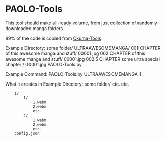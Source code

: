 # PAOLO-Tools
This tool should make all-ready volume, from just collection of randomly downloaded manga folders

99% of the code is copied from [Okuma-Tools](https://github.com/DrMint/Okuma-Tools)

Example Directory:
	some folder/
		ULTRAAWESOMEMANGA/
			001 CHAPTER of this awesome manga and stuff/
				00001.jpg
			002 CHAPTER of this awesome manga and stuff/
				00001.jpg
			002.5 CHAPTER some ultra special chapter /
				00001.jpg
		PAOLO-Tools.py
		
Example Command:
	PAOLO-Tools.py ULTRAAWESOMEMANGA 1
	
What it creates in Example Directory:
	some folder/
		etc.
		etc.
		
		1/
			1/
				1.webm
				2.webm
				etc.
			2/
				1.webm
				2.webm
				etc.
		config.json
		
			